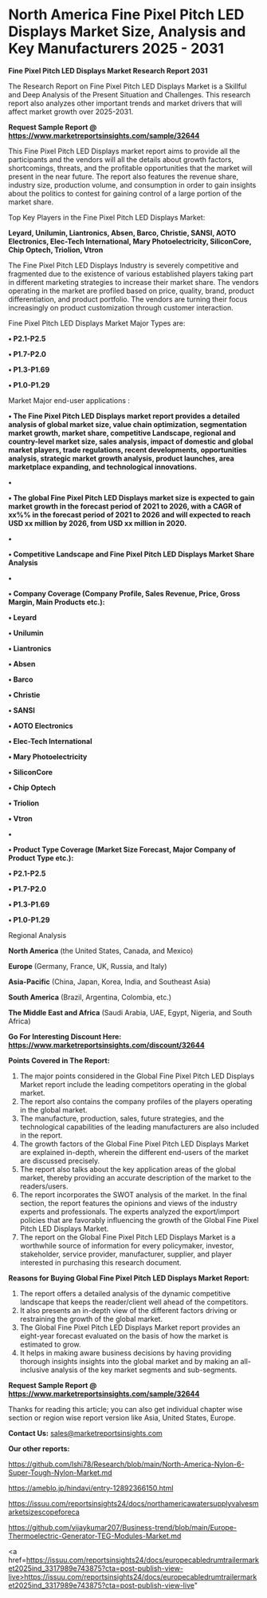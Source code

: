 # North America Fine Pixel Pitch LED Displays Market Size, Analysis and Key Manufacturers 2025 - 2031

<strong>Fine Pixel Pitch LED Displays Market Research Report 2031</strong>

The Research Report on Fine Pixel Pitch LED Displays Market is a Skillful and Deep Analysis of the Present Situation and Challenges. This research report also analyzes other important trends and market drivers that will affect market growth over 2025-2031.

<strong>Request Sample Report @ <a href=https://www.marketreportsinsights.com/sample/32644>https://www.marketreportsinsights.com/sample/32644</a></strong>

This Fine Pixel Pitch LED Displays market report aims to provide all the participants and the vendors will all the details about growth factors, shortcomings, threats, and the profitable opportunities that the market will present in the near future. The report also features the revenue share, industry size, production volume, and consumption in order to gain insights about the politics to contest for gaining control of a large portion of the market share.

Top Key Players in the Fine Pixel Pitch LED Displays Market:

<strong>Leyard, Unilumin, Liantronics, Absen, Barco, Christie, SANSI, AOTO Electronics, Elec-Tech International, Mary Photoelectricity, SiliconCore, Chip Optech, Triolion, Vtron</strong>

The Fine Pixel Pitch LED Displays Industry is severely competitive and fragmented due to the existence of various established players taking part in different marketing strategies to increase their market share. The vendors operating in the market are profiled based on price, quality, brand, product differentiation, and product portfolio. The vendors are turning their focus increasingly on product customization through customer interaction.

Fine Pixel Pitch LED Displays Market Major Types are:

<strong>•  P2.1-P2.5

•  P1.7-P2.0

•  P1.3-P1.69

•  P1.0-P1.29</strong>

Market Major end-user applications :

<strong>•  The Fine Pixel Pitch LED Displays market report provides a detailed analysis of global market size, value chain optimization, segmentation market growth, market share, competitive Landscape, regional and country-level market size, sales analysis, impact of domestic and global market players, trade regulations, recent developments, opportunities analysis, strategic market growth analysis, product launches, area marketplace expanding, and technological innovations.

•  

•  The global Fine Pixel Pitch LED Displays market size is expected to gain market growth in the forecast period of 2021 to 2026, with a CAGR of xx%% in the forecast period of 2021 to 2026 and will expected to reach USD xx million by 2026, from USD xx million in 2020.

•  

•  Competitive Landscape and Fine Pixel Pitch LED Displays Market Share Analysis

•  

•  Company Coverage (Company Profile, Sales Revenue, Price, Gross Margin, Main Products etc.): 

•  Leyard

•  Unilumin

•  Liantronics

•  Absen

•  Barco

•  Christie

•  SANSI

•  AOTO Electronics

•  Elec-Tech International

•  Mary Photoelectricity

•  SiliconCore

•  Chip Optech

•  Triolion

•  Vtron

•  

•  Product Type Coverage (Market Size  Forecast, Major Company of Product Type etc.):

•  P2.1-P2.5

•  P1.7-P2.0

•  P1.3-P1.69

•  P1.0-P1.29</strong>

Regional Analysis

</u><strong><b>North America</b></strong> (the United States, Canada, and Mexico)

<strong><b>Europe </b></strong>(Germany, France, UK, Russia, and Italy)

<strong><b>Asia-Pacific</b></strong> (China, Japan, Korea, India, and Southeast Asia)

<strong><b>South America</b></strong> (Brazil, Argentina, Colombia, etc.)

<strong><b>The Middle East and Africa</b></strong> (Saudi Arabia, UAE, Egypt, Nigeria, and South Africa)

<strong>Go For Interesting Discount Here: <a href=https://www.marketreportsinsights.com/discount/32644>https://www.marketreportsinsights.com/discount/32644</a></strong>

<strong>Points Covered in The Report:</strong>
<ol>
  <li>The major points considered in the Global Fine Pixel Pitch LED Displays Market report include the leading competitors operating in the global market.</li>
  <li>The report also contains the company profiles of the players operating in the global market.</li>
  <li>The manufacture, production, sales, future strategies, and the technological capabilities of the leading manufacturers are also included in the report.</li>
  <li>The growth factors of the Global Fine Pixel Pitch LED Displays Market are explained in-depth, wherein the different end-users of the market are discussed precisely.</li>
  <li>The report also talks about the key application areas of the global market, thereby providing an accurate description of the market to the readers/users.</li>
  <li>The report incorporates the SWOT analysis of the market. In the final section, the report features the opinions and views of the industry experts and professionals. The experts analyzed the export/import policies that are favorably influencing the growth of the Global Fine Pixel Pitch LED Displays Market.</li>
  <li>The report on the Global Fine Pixel Pitch LED Displays Market is a worthwhile source of information for every policymaker, investor, stakeholder, service provider, manufacturer, supplier, and player interested in purchasing this research document.</li>
</ol>
<strong>Reasons for Buying Global Fine Pixel Pitch LED Displays Market Report:</strong>

<ol>
  <li>The report offers a detailed analysis of the dynamic competitive landscape that keeps the reader/client well ahead of the competitors.</li>
  <li>It also presents an in-depth view of the different factors driving or restraining the growth of the global market.</li>
  <li>The Global Fine Pixel Pitch LED Displays Market report provides an eight-year forecast evaluated on the basis of how the market is estimated to grow.</li>
  <li>It helps in making aware business decisions by having providing thorough insights insights into the global market and by making an all-inclusive analysis of the key market segments and sub-segments.</li>
</ol>
<strong>Request Sample Report @ <a href=https://www.marketreportsinsights.com/sample/32644>https://www.marketreportsinsights.com/sample/32644</a></strong>


Thanks for reading this article; you can also get individual chapter wise section or region wise report version like Asia, United States, Europe.

<strong>Contact Us:</strong>
sales@marketreportsinsights.com

<strong>Our other reports:</strong>

<a href=https://github.com/Ishi78/Research/blob/main/North-America-Nylon-6-Super-Tough-Nylon-Market.md>https://github.com/Ishi78/Research/blob/main/North-America-Nylon-6-Super-Tough-Nylon-Market.md</a>

<a href=https://ameblo.jp/hindavi/entry-12892366150.html>https://ameblo.jp/hindavi/entry-12892366150.html</a>

<a href=https://issuu.com/reportsinsights24/docs/northamericawatersupplyvalvesmarketsizescopeforeca>https://issuu.com/reportsinsights24/docs/northamericawatersupplyvalvesmarketsizescopeforeca</a>

<a href=https://github.com/vijaykumar207/Business-trend/blob/main/Europe-Thermoelectric-Generator-TEG-Modules-Market.md>https://github.com/vijaykumar207/Business-trend/blob/main/Europe-Thermoelectric-Generator-TEG-Modules-Market.md</a>

<a href=https://issuu.com/reportsinsights24/docs/europecabledrumtrailermarket2025ind_3317989e743875?cta=post-publish-view-live>https://issuu.com/reportsinsights24/docs/europecabledrumtrailermarket2025ind_3317989e743875?cta=post-publish-view-live</a>"
